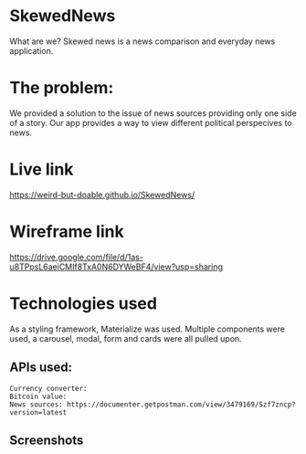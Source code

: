 # SkewedNews
What are we? 
Skewed news is a news comparison and everyday news application. 

# The problem: 
We provided a solution to the issue of news sources providing only one side of a story. Our app provides a way to view different political perspecives to news. 


# Live link
https://weird-but-doable.github.io/SkewedNews/


# Wireframe link
https://drive.google.com/file/d/1as-u8TPpsL6aeiCMIf8TxA0N6DYWeBF4/view?usp=sharing

# Technologies used
  As a styling framework, Materialize was used. Multiple components were used, a carousel, modal, form and cards were all pulled upon. 

  ## APIs used: 
    Currency converter:
    Bitcoin value: 
    News sources: https://documenter.getpostman.com/view/3479169/Szf7zncp?version=latest
    
    

## Screenshots 
